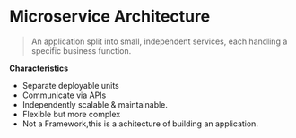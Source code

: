 <h1>Microservice Architecture</h1>

 >An application split into small, independent services, each handling a specific business function.

**Characteristics**

- Separate deployable units
- Communicate via APIs
- Independently scalable & maintainable.
- Flexible but more complex
- Not a Framework,this is a achitecture of building an application.